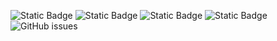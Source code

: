 ![Static Badge](https://img.shields.io/badge/blacklists-60-000000) ![Static Badge](https://img.shields.io/badge/blacklisted-2877362-cc0000) ![Static Badge](https://img.shields.io/badge/whitelisted-2243-00CC00) ![Static Badge](https://img.shields.io/badge/streaming_blacklist-28107-000000) ![GitHub issues](https://img.shields.io/github/issues/fabriziosalmi/blacklists)
